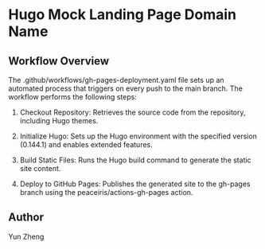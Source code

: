# Hugo Mock Landing Page Domain Name

## Workflow Overview

The .github/workflows/gh-pages-deployment.yaml file sets up an automated process that triggers on every push to the main branch. The workflow performs the following steps:

1. Checkout Repository: Retrieves the source code from the repository, including Hugo themes.

2. Initialize Hugo: Sets up the Hugo environment with the specified version (0.144.1) and enables extended features.

3. Build Static Files: Runs the Hugo build command to generate the static site content.

4. Deploy to GitHub Pages: Publishes the generated site to the gh-pages branch using the peaceiris/actions-gh-pages action.

## Author

Yun Zheng
